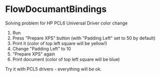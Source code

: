 # FlowDocumantBindings
Solving problem for HP PCL6 Universal Driver color change

1. Run
2. Press "Prepare XPS" button (with "Padding Left" set to 50 by default)
3. Print it (color of top left square will be yellow!)
4. Change "Padding Left" to 10
5. "Prepare XPS" again
6. Print document (color of top left square will be blue)

Try it with PCL5 drivers - everything will be ok.
